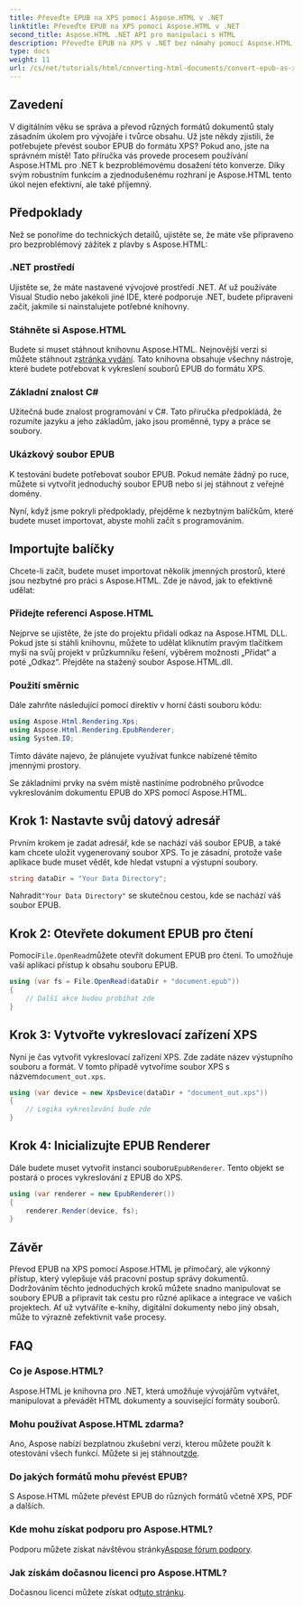 ```yaml
---
title: Převeďte EPUB na XPS pomocí Aspose.HTML v .NET
linktitle: Převeďte EPUB na XPS pomocí Aspose.HTML v .NET
second_title: Aspose.HTML .NET API pro manipulaci s HTML
description: Převeďte EPUB na XPS v .NET bez námahy pomocí Aspose.HTML. Postupujte podle našeho podrobného průvodce pro bezproblémové vykreslování dokumentů.
type: docs
weight: 11
url: /cs/net/tutorials/html/converting-html-documents/convert-epub-as-xps/
---
```

## Zavedení

V digitálním věku se správa a převod různých formátů dokumentů staly zásadním úkolem pro vývojáře i tvůrce obsahu. Už jste někdy zjistili, že potřebujete převést soubor EPUB do formátu XPS? Pokud ano, jste na správném místě! Tato příručka vás provede procesem používání Aspose.HTML pro .NET k bezproblémovému dosažení této konverze. Díky svým robustním funkcím a zjednodušenému rozhraní je Aspose.HTML tento úkol nejen efektivní, ale také příjemný.

## Předpoklady

Než se ponoříme do technických detailů, ujistěte se, že máte vše připraveno pro bezproblémový zážitek z plavby s Aspose.HTML:

### .NET prostředí
Ujistěte se, že máte nastavené vývojové prostředí .NET. Ať už používáte Visual Studio nebo jakékoli jiné IDE, které podporuje .NET, budete připraveni začít, jakmile si nainstalujete potřebné knihovny.

### Stáhněte si Aspose.HTML
Budete si muset stáhnout knihovnu Aspose.HTML. Nejnovější verzi si můžete stáhnout z[stránka vydání](https://releases.aspose.com/html/net/). Tato knihovna obsahuje všechny nástroje, které budete potřebovat k vykreslení souborů EPUB do formátu XPS.

### Základní znalost C#
Užitečná bude znalost programování v C#. Tato příručka předpokládá, že rozumíte jazyku a jeho základům, jako jsou proměnné, typy a práce se soubory.

### Ukázkový soubor EPUB
K testování budete potřebovat soubor EPUB. Pokud nemáte žádný po ruce, můžete si vytvořit jednoduchý soubor EPUB nebo si jej stáhnout z veřejné domény.

Nyní, když jsme pokryli předpoklady, přejděme k nezbytným balíčkům, které budete muset importovat, abyste mohli začít s programováním.

## Importujte balíčky

Chcete-li začít, budete muset importovat několik jmenných prostorů, které jsou nezbytné pro práci s Aspose.HTML. Zde je návod, jak to efektivně udělat:

### Přidejte referenci Aspose.HTML
Nejprve se ujistěte, že jste do projektu přidali odkaz na Aspose.HTML DLL. Pokud jste si stáhli knihovnu, můžete to udělat kliknutím pravým tlačítkem myši na svůj projekt v průzkumníku řešení, výběrem možnosti „Přidat“ a poté „Odkaz“. Přejděte na stažený soubor Aspose.HTML.dll.

### Použití směrnic
Dále zahrňte následující pomocí direktiv v horní části souboru kódu:

```csharp
using Aspose.Html.Rendering.Xps;
using Aspose.Html.Rendering.EpubRenderer;
using System.IO;
```

Tímto dáváte najevo, že plánujete využívat funkce nabízené těmito jmennými prostory.

Se základními prvky na svém místě nastíníme podrobného průvodce vykreslováním dokumentu EPUB do XPS pomocí Aspose.HTML.

## Krok 1: Nastavte svůj datový adresář

Prvním krokem je zadat adresář, kde se nachází váš soubor EPUB, a také kam chcete uložit vygenerovaný soubor XPS. To je zásadní, protože vaše aplikace bude muset vědět, kde hledat vstupní a výstupní soubory.

```csharp
string dataDir = "Your Data Directory";
```

 Nahradit`"Your Data Directory"` se skutečnou cestou, kde se nachází váš soubor EPUB.

## Krok 2: Otevřete dokument EPUB pro čtení

 Pomocí`File.OpenRead`můžete otevřít dokument EPUB pro čtení. To umožňuje vaší aplikaci přístup k obsahu souboru EPUB.

```csharp
using (var fs = File.OpenRead(dataDir + "document.epub"))
{
    // Další akce budou probíhat zde
}
```

## Krok 3: Vytvořte vykreslovací zařízení XPS

 Nyní je čas vytvořit vykreslovací zařízení XPS. Zde zadáte název výstupního souboru a formát. V tomto případě vytvoříme soubor XPS s názvem`document_out.xps`.

```csharp
using (var device = new XpsDevice(dataDir + "document_out.xps"))
{
    // Logika vykreslování bude zde
}
```

## Krok 4: Inicializujte EPUB Renderer

 Dále budete muset vytvořit instanci souboru`EpubRenderer`. Tento objekt se postará o proces vykreslování z EPUB do XPS.

```csharp
using (var renderer = new EpubRenderer())
{
    renderer.Render(device, fs);
}
```

## Závěr

Převod EPUB na XPS pomocí Aspose.HTML je přímočarý, ale výkonný přístup, který vylepšuje váš pracovní postup správy dokumentů. Dodržováním těchto jednoduchých kroků můžete snadno manipulovat se soubory EPUB a připravit tak cestu pro různé aplikace a integrace ve vašich projektech. Ať už vytváříte e-knihy, digitální dokumenty nebo jiný obsah, může to výrazně zefektivnit vaše procesy. 

## FAQ

### Co je Aspose.HTML?
Aspose.HTML je knihovna pro .NET, která umožňuje vývojářům vytvářet, manipulovat a převádět HTML dokumenty a související formáty souborů.

### Mohu používat Aspose.HTML zdarma?
 Ano, Aspose nabízí bezplatnou zkušební verzi, kterou můžete použít k otestování všech funkcí. Můžete si jej stáhnout[zde](https://releases.aspose.com/).

### Do jakých formátů mohu převést EPUB?
S Aspose.HTML můžete převést EPUB do různých formátů včetně XPS, PDF a dalších.

### Kde mohu získat podporu pro Aspose.HTML?
 Podporu můžete získat návštěvou stránky[Aspose fórum podpory](https://forum.aspose.com/c/html/29).

### Jak získám dočasnou licenci pro Aspose.HTML?
 Dočasnou licenci můžete získat od[tuto stránku](https://purchase.conholdate.com/temporary-license/).